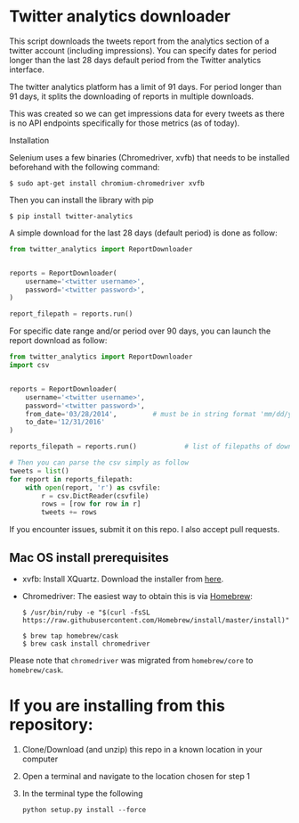 Twitter analytics downloader
========

This script downloads the tweets report from the analytics section of a twitter account (including impressions). 
You can specify dates for period longer than the last 28 days default period from the Twitter analytics interface.

The twitter analytics platform has a limit of 91 days. For period longer than 91 days, it splits the downloading of reports in multiple downloads.

This was created so we can get impressions data for every tweets as there is no API endpoints specifically for those metrics (as of today).


Installation

Selenium uses a few binaries (Chromedriver, xvfb) that needs to be installed beforehand with the following command:

```commandline
$ sudo apt-get install chromium-chromedriver xvfb
```

Then you can install the library with pip


```commandline
$ pip install twitter-analytics

```


A simple download for the last 28 days (default period) is done as follow:

```python
from twitter_analytics import ReportDownloader


reports = ReportDownloader(
    username='<twitter username>',
    password='<twitter password>',
)

report_filepath = reports.run()
```

For specific date range and/or period over 90 days, you can launch the report download as follow:

```python
from twitter_analytics import ReportDownloader
import csv


reports = ReportDownloader(
    username='<twitter username>',
    password='<twitter password>',
    from_date='03/28/2014',         # must be in string format 'mm/dd/yyyy' and nothing before October 2013 (twitter restriction).
    to_date='12/31/2016'
)

reports_filepath = reports.run()            # list of filepaths of downloaded csv reports

# Then you can parse the csv simply as follow
tweets = list()
for report in reports_filepath:
    with open(report, 'r') as csvfile:
        r = csv.DictReader(csvfile)
        rows = [row for row in r]
        tweets += rows

```

If you encounter issues, submit it on this repo. I also accept pull requests.

## Mac OS install prerequisites

- xvfb: Install XQuartz. Download the installer from [here](https://www.xquartz.org).
- Chromedriver: The easiest way to obtain this is via [Homebrew](https://brew.sh):

    ```commandline
    $ /usr/bin/ruby -e "$(curl -fsSL https://raw.githubusercontent.com/Homebrew/install/master/install)"
    
    $ brew tap homebrew/cask
    $ brew cask install chromedriver
    ```
    
Please note that `chromedriver`  was migrated from `homebrew/core` to `homebrew/cask`.

# If you are installing from this repository:

1. Clone/Download (and unzip) this repo in a known location in your computer

2. Open a terminal and navigate to the location chosen for step 1

3. In the terminal type the following

   ```
   python setup.py install --force
   ```

   ​